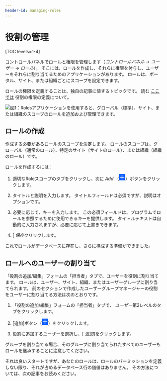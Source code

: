 ```yaml
---
header-id: managing-roles
---
```


# 役割の管理

[TOC levels=1-4]

コントロールパネルでロールと権限を管理します（*コントロールパネル* → *ユーザー* → *ロール*）。 そこには、ロールを作成し、それらに権限を付与し、ユーザーをそれらに割り当てるためのアプリケーションがあります。 ロールは、ポータル、サイト、または組織ごとにスコープを設定できます。

ロールの権限を定義することは、独自の記事に値するトピックです。 読む [ここでは](/docs/7-1/user/-/knowledge_base/u/defining-role-permissions) 役割の権限の定義について。

![図1：Rolesアプリケーションを使用すると、グローバル（標準）、サイト、または組織のスコープのロールを追加および管理できます。](../../../images/roles-app.png)

## ロールの作成

作成する必要があるロールのスコープを決定します。 ロールのスコープは、グローバル（通常のロール）、特定のサイト（サイトのロール）、または組織（組織のロール）です。

ロールを作成するには：

1.  適切なRoleスコープのタブをクリックし、次に *Add* （![Add](../../../images/icon-add.png)）ボタンをクリックします。

2.  タイトルと説明を入力します。 タイトルフィールドは必須ですが、説明はオプションです。

3.  必要に応じて、キーを入力します。 この必須フィールドは、プログラムでロールを参照するために使用できるキーを提供します。 タイトルテキストは自動的に入力されますが、必要に応じて上書きできます。

4.  [ *保存*クリックします。

これでロールがデータベースに存在し、さらに構成する準備ができました。

## ロールへのユーザーの割り当て

「役割の追加/編集」フォームの「担当者」タブで、ユーザーを役割に割り当てます。 ロールは、ユーザー、サイト、組織、またはユーザーグループに割り当てられます。 前のセクションで作成したユーザーグループマネージャーの役割をユーザーに割り当てる方法は次のとおりです。

1.  「役割の追加/編集」フォームの「担当者」タブで、 *ユーザー*第2レベルのタブをクリックします。

2.  [追加]ボタン（![Add](../../../images/icon-add.png)）をクリックします。

3.  役割に追加するユーザーを選択し、[ *追加*]をクリックします。

グループを割り当てる場合、そのグループに割り当てられたすべてのユーザーもロールを継承することに注意してください。

それは良いスタートですが、あなたのロールは、ロールのパーミッションを定義しない限り、それが占めるデータベース行の価値はありません。 その方法については、次の記事をお読みください。
